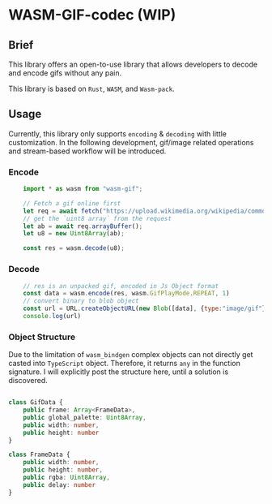 # WASM-GIF-codec (WIP)

## Brief
This library offers an open-to-use library that allows developers to decode and encode gifs without any pain.

This library is based on `Rust`, `WASM`, and `Wasm-pack`.

## Usage
Currently, this library only supports `encoding` & `decoding` with little customization. In the following development, gif/image related operations and stream-based workflow will be introduced.

### Encode
```js
    import * as wasm from "wasm-gif";

    // Fetch a gif online first
    let req = await fetch("https://upload.wikimedia.org/wikipedia/commons/a/aa/SmallFullColourGIF.gif");
    // get the `uint8 array` from the request
    let ab = await req.arrayBuffer();
    let u8 = new Uint8Array(ab);

    const res = wasm.decode(u8);
```

### Decode
```js
    // res is an unpacked gif, encoded in Js Object format
    const data = wasm.encode(res, wasm.GifPlayMode.REPEAT, 1)
    // convert binary to blob object
    const url = URL.createObjectURL(new Blob([data], {type:"image/gif"}));
    console.log(url)
```
### Object Structure
Due to the limitation of `wasm_bindgen` complex objects can not directly get casted into `TypeScript` object. Therefore, it returns `any` in the function signature. I will explicitly post the structure here, until a solution is discovered.
```ts

class GifData {
    public frame: Array<FrameData>,
    public global_palette: Uint8Array,
    public width: number,
    public height: number
}

class FrameData {
    public width: number,
    public height: number,
    public rgba: Uint8Array,
    public delay: number
}
```